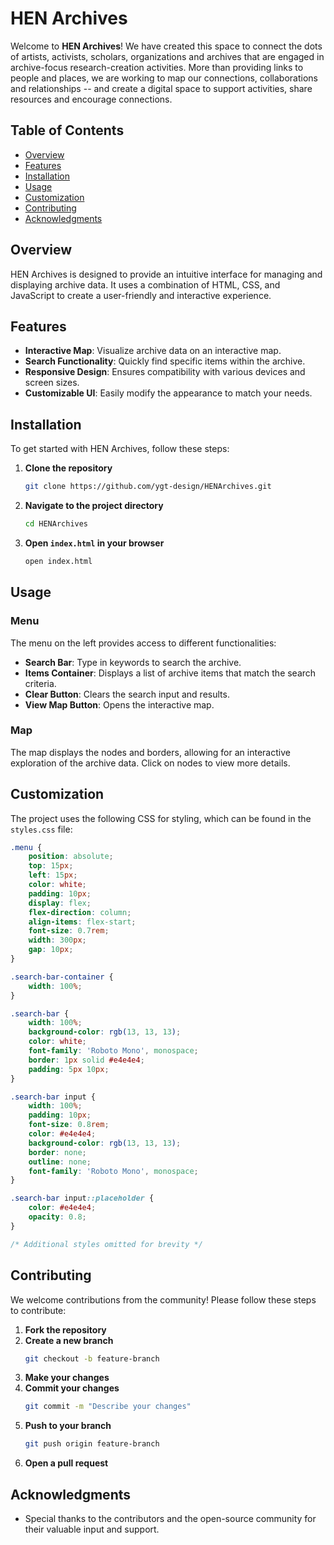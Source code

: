 
# HEN Archives

Welcome to **HEN Archives**! We have created this space to connect the dots of artists, activists, scholars, organizations and archives that are engaged in archive-focus research-creation activities. More than providing links to people and places, we are working to map our connections, collaborations and relationships -- and create a digital space to support activities, share resources and encourage connections.

## Table of Contents

- [Overview](#overview)
- [Features](#features)
- [Installation](#installation)
- [Usage](#usage)
- [Customization](#customization)
- [Contributing](#contributing)
- [Acknowledgments](#acknowledgments)

## Overview

HEN Archives is designed to provide an intuitive interface for managing and displaying archive data. It uses a combination of HTML, CSS, and JavaScript to create a user-friendly and interactive experience.

## Features

- **Interactive Map**: Visualize archive data on an interactive map.
- **Search Functionality**: Quickly find specific items within the archive.
- **Responsive Design**: Ensures compatibility with various devices and screen sizes.
- **Customizable UI**: Easily modify the appearance to match your needs.

## Installation

To get started with HEN Archives, follow these steps:

1. **Clone the repository**
   ```bash
   git clone https://github.com/ygt-design/HENArchives.git
   ```

2. **Navigate to the project directory**
   ```bash
   cd HENArchives
   ```

3. **Open `index.html` in your browser**
   ```bash
   open index.html
   ```

## Usage

### Menu

The menu on the left provides access to different functionalities:

- **Search Bar**: Type in keywords to search the archive.
- **Items Container**: Displays a list of archive items that match the search criteria.
- **Clear Button**: Clears the search input and results.
- **View Map Button**: Opens the interactive map.

### Map

The map displays the nodes and borders, allowing for an interactive exploration of the archive data. Click on nodes to view more details.

## Customization

The project uses the following CSS for styling, which can be found in the `styles.css` file:

```css
.menu {
    position: absolute;
    top: 15px;
    left: 15px;
    color: white;
    padding: 10px;
    display: flex;
    flex-direction: column;
    align-items: flex-start;
    font-size: 0.7rem;
    width: 300px;
    gap: 10px;
}

.search-bar-container {
    width: 100%;
}

.search-bar {
    width: 100%;
    background-color: rgb(13, 13, 13);
    color: white;
    font-family: 'Roboto Mono', monospace;
    border: 1px solid #e4e4e4;
    padding: 5px 10px;
}

.search-bar input {
    width: 100%;
    padding: 10px;
    font-size: 0.8rem;
    color: #e4e4e4;
    background-color: rgb(13, 13, 13);
    border: none;
    outline: none;
    font-family: 'Roboto Mono', monospace;
}

.search-bar input::placeholder {
    color: #e4e4e4;
    opacity: 0.8;
}

/* Additional styles omitted for brevity */
```

## Contributing

We welcome contributions from the community! Please follow these steps to contribute:

1. **Fork the repository**
2. **Create a new branch**
   ```bash
   git checkout -b feature-branch
   ```
3. **Make your changes**
4. **Commit your changes**
   ```bash
   git commit -m "Describe your changes"
   ```
5. **Push to your branch**
   ```bash
   git push origin feature-branch
   ```
6. **Open a pull request**

## Acknowledgments

- Special thanks to the contributors and the open-source community for their valuable input and support.
